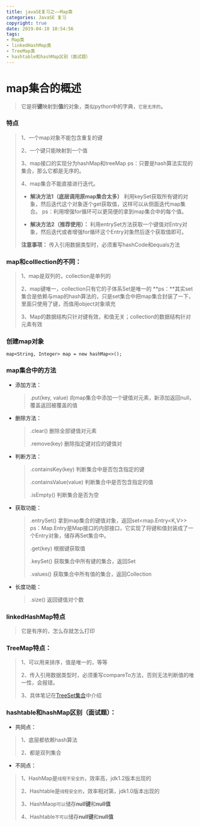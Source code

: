 ```yaml
---
title: javaSE复习之——Map类
categories: JavaSE 复习
copyright: true
date: 2019-04-10 10:54:56
tags:
- Map类
- linkedHashMap类
- TreeMap类
- hashtable和hashMap区别（面试题）
---
```

# map集合的概述
> 它是将**键**映射到**值**的对象，类似python中的字典，`它是无序的`。

<!--more-->

### 特点
> 1、一个map对象不能包含重复的键
> 
> 2、一个键只能映射到一个值
> 
> 3、map接口的实现分为hashMap和treeMap
> ps：只要是hash算法实现的集合，那么它都是无序的。
> 
> 4、map集合不能直接进行迭代。
> - **解决方法1（底层调用原map集合太多）**
> 利用keySet获取所有键的对象，然后迭代这个对象逐个get获取值，这样可以从侧面迭代map集合。
> ps：利用增强for循环可以更简便的拿到map集合中的每个值。
> 
> - **解决方法2（推荐使用）：**
> 利用entrySet方法获取一个键值对Entry对象，然后迭代或者增强for循环这个Entry对象然后逐个获取值即可。
> 
> **注意事项：**
> 传入引用数据类型时，必须重写hashCode和equals方法


### map和colllection的不同：
> 1、map是双列的，collection是单列的
> 
> 
> 2、map键唯一，collection只有它的子体系Set是唯一的
> **ps：**其实set集合是依赖与map的hash算法的，只是set集合中把map集合封装了一下，里面只使用了键，而值用object对象填充
>
> 
> 3、Map的数据结构只针对键有效，和值无关；collection的数据结构针对元素有效


### 创建map对象
```
map<String, Integer> map = new hashMap<>();
```

### map集合中的方法
- 添加方法：
	> .put(key, value)
	> 向map集合中添加一个键值对元素，新添加返回null，覆盖返回被覆盖的值
- 删除方法：
	> .clear()
	> 删除全部键值对元素
	> 
	> .remove(key)
	> 删除指定键对应的键值对
	> 
- 判断方法：
	> .containsKey(key)
	> 判断集合中是否包含指定的键
	> 
	> .containsValue(value)
	> 判断集合中是否包含指定的值
	> 
	> .isEmpty()
	> 判断集合是否为空
	> 
- 获取功能：
	> .entrySet()
	> 拿到map集合的键值对象，返回set<map.Entry<K,V>>
	> ps：Map.Entry是Map接口的内部接口，它实现了将键和值封装成了一个Entry对象，储存再Set集合中。
	> 
	> .get(key)
	> 根据键获取值 
	> 
	> .keySet()
	> 获取集合中所有键的集合，返回Set<K>
	> 
	> .values()
	> 获取集合中所有值的集合，返回Collection<V>
	> 
- 长度功能：
	> .size()
	> 返回键值对个数


### linkedHashMap特点
> 它是有序的，怎么存就怎么打印


### TreeMap特点：
> 1、可以用来排序，值是唯一的，等等
> 
> 2、传入引用数据类型时，必须重写compareTo方法，否则无法判断值的唯一性，会报错。
> 
> 3、具体笔记在[TreeSet集合](/2019/04/10/javaSE复习之——TreeSet类/)中介绍


### hashtable和hashMap区别（面试题）：
- 共同点：
> 1、底层都依赖hash算法
> 
> 2、都是双列集合


- 不同点：
> 1、HashMap是`线程不安全的`，效率高，jdk1.2版本出现的
> 
> 2、Hashtable是`线程安全的`，效率相对第，jdk1.0版本出现的
> 
> 3、HashMaop`可以`储存**null键**和**null值**
> 
> 4、Hashtable`不可以`储存**null键**和**null值**
